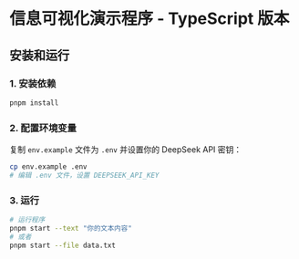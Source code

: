 # 信息可视化演示程序 - TypeScript 版本

## 安装和运行

### 1. 安装依赖

```bash
pnpm install
```

### 2. 配置环境变量

复制 `env.example` 文件为 `.env` 并设置你的 DeepSeek API 密钥：

```bash
cp env.example .env
# 编辑 .env 文件，设置 DEEPSEEK_API_KEY
```

### 3. 运行

```bash
# 运行程序
pnpm start --text "你的文本内容"
# 或者
pnpm start --file data.txt
```
